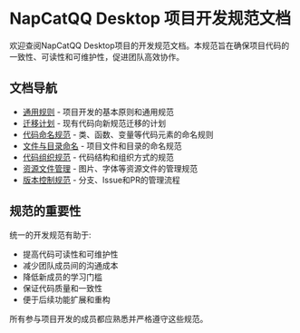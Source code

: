 # NapCatQQ Desktop 项目开发规范文档

欢迎查阅NapCatQQ Desktop项目的开发规范文档。本规范旨在确保项目代码的一致性、可读性和可维护性，促进团队高效协作。

## 文档导航

- [通用规则](general/general_rules.md) - 项目开发的基本原则和通用规范
- [迁移计划](general/migration_plan.md) - 现有代码向新规范迁移的计划
- [代码命名规范](code_style/naming_conventions.md) - 类、函数、变量等代码元素的命名规则
- [文件与目录命名](code_style/file_naming.md) - 项目文件和目录的命名规范
- [代码组织规范](code_style/code_organization.md) - 代码结构和组织方式的规范
- [资源文件管理](resources/resource_management.md) - 图片、字体等资源文件的管理规范
- [版本控制规范](workflow/version_control.md) - 分支、Issue和PR的管理流程

## 规范的重要性

统一的开发规范有助于:
- 提高代码可读性和可维护性
- 减少团队成员间的沟通成本
- 降低新成员的学习门槛
- 保证代码质量和一致性
- 便于后续功能扩展和重构

所有参与项目开发的成员都应熟悉并严格遵守这些规范。
